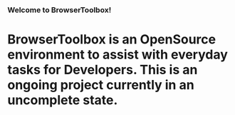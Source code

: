 ### Welcome to BrowserToolbox!
# BrowserToolbox is an OpenSource environment to assist with everyday tasks for Developers. This is an ongoing project currently in an uncomplete state.
